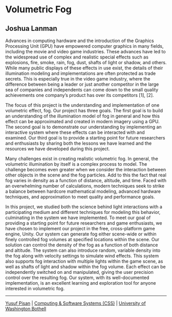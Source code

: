 # Volumetric Fog

## Joshua Lanman

Advances in computing hardware and the introduction of the Graphics Processing Unit (GPU) have empowered computer graphics in many fields, including the movie and video game industries. These advances have led to the widespread use of complex and realistic special effects such as explosions, fire, smoke, rain, fog, dust, shafts of light or shadow, and others. While many public displays of these effects in use exist, the details of their illumination modeling and implementations are often protected as trade secrets. This is especially true in the video game industry, where the difference between being a leader or just another competitor in the large sea of companies and independents can come down to the small quality achievements one company’s product has over its competitors [1], [2].

The focus of this project is the understanding and implementation of one volumetric effect, fog. Our project has three goals. The first goal is to build an understanding of the illumination model of fog in general and how this effect can be approximated and created in modern imagery using a GPU. The second goal is to demonstrate our understanding by implementing an interactive system where these effects can be interacted with and examined. Our third goal is to provide a starting point for future researchers and enthusiasts by sharing both the lessons we have learned and the resources we have developed during this project.

Many challenges exist in creating realistic volumetric fog. In general, the volumetric illumination by itself is a complex process to model. The challenge becomes even greater when we consider the interaction between other objects in the scene and the fog particles. Add to this the fact that real fog varies in density as a function of distance, altitude, and time. Faced with an overwhelming number of calculations, modern techniques seek to strike a balance between hardcore mathematical modeling, advanced hardware techniques, and approximation to meet quality and performance goals.

In this project, we studied both the science behind light interactions with a participating medium and different techniques for modeling this behavior, culminating in the system we have implemented. To meet our goal of providing a starting point for future researchers and game enthusiasts, we have chosen to implement our project in the free, cross-platform game engine, Unity. Our system can generate fog either scene-wide or within finely controlled fog volumes at specified locations within the scene. Our solution can control the density of the fog as a function of both distance and altitude. The system can also introduce random, variable density into the fog along with velocity settings to simulate wind effects. This system also supports fog interaction with multiple lights within the game scene, as well as shafts of light and shadow within the fog volume. Each effect can be independently switched on and manipulated, giving the user precision control over the resulting fog. Our system, with its well-documented implementation, is an excellent learning and exploration tool for anyone interested in volumetric fog.

***

[Yusuf Pisan](https://pisanorg.github.io/yusuf/) | [Computing & Software Systems (CSS)](https://www.uwb.edu/css) | [University of Washington Bothell](https://www.uwb.edu/)
